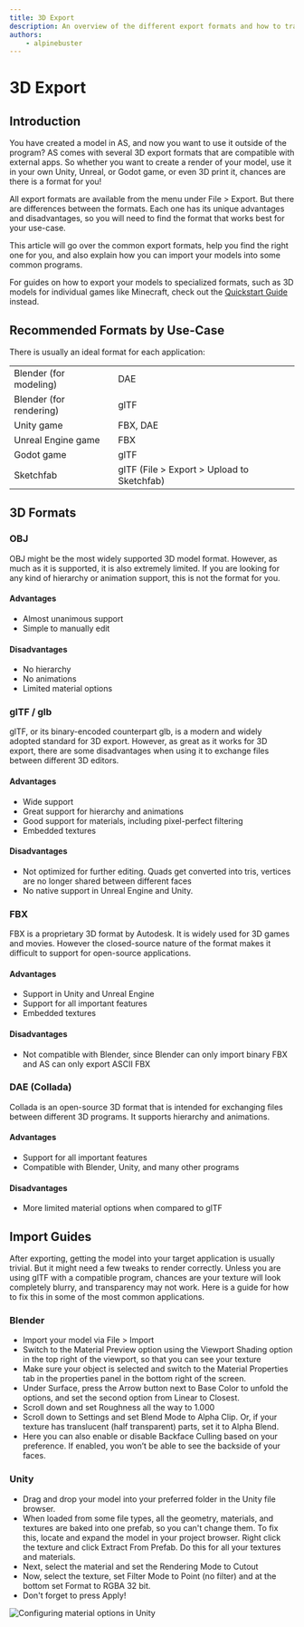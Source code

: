 ```yaml
---
title: 3D Export
description: An overview of the different export formats and how to transfer your model into other programs
authors:
	- alpinebuster
---
```





# 3D Export

## Introduction

You have created a model in AS, and now you want to use it outside of the program? AS comes with several 3D export formats that are compatible with external apps. So whether you want to create a render of your model, use it in your own Unity, Unreal, or Godot game, or even 3D print it, chances are there is a format for you!

All export formats are available from the menu under File > Export. But there are differences between the formats. Each one has its unique advantages and disadvantages, so you will need to find the format that works best for your use-case.

This article will go over the common export formats, help you find the right one for you, and also explain how you can import your models into some common programs.

For guides on how to export your models to specialized formats, such as 3D models for individual games like Minecraft, check out the [Quickstart Guide](https://www.ai-stomatology.tech/quickstart/) instead.




## Recommended Formats by Use-Case

There is usually an ideal format for each application:


<table>
  <tr>
   <td>Blender (for modeling)
   </td>
   <td>DAE
   </td>
  </tr>
  <tr>
   <td>Blender (for rendering)
   </td>
   <td>glTF
   </td>
  </tr>
  <tr>
   <td>Unity game
   </td>
   <td>FBX, DAE
   </td>
  </tr>
  <tr>
   <td>Unreal Engine game
   </td>
   <td>FBX
   </td>
  </tr>
  <tr>
   <td>Godot game
   </td>
   <td>glTF
   </td>
  </tr>
  <tr>
   <td>Sketchfab
   </td>
   <td>glTF (File > Export > Upload to Sketchfab)
   </td>
  </tr>
</table>



## 3D Formats


### OBJ

OBJ might be the most widely supported 3D model format. However, as much as it is supported, it is also extremely limited. If you are looking for any kind of hierarchy or animation support, this is not the format for you.


#### Advantages

* Almost unanimous support
* Simple to manually edit


#### Disadvantages

* No hierarchy
* No animations
* Limited material options


### glTF / glb

glTF, or its binary-encoded counterpart glb, is a modern and widely adopted standard for 3D export. However, as great as it works for 3D export, there are some disadvantages when using it to exchange files between different 3D editors.


#### Advantages

* Wide support
* Great support for hierarchy and animations
* Good support for materials, including pixel-perfect filtering
* Embedded textures


#### Disadvantages

* Not optimized for further editing. Quads get converted into tris, vertices are no longer shared between different faces
* No native support in Unreal Engine and Unity.


### FBX

FBX is a proprietary 3D format by Autodesk. It is widely used for 3D games and movies. However the closed-source nature of the format makes it difficult to support for open-source applications.


#### Advantages

* Support in Unity and Unreal Engine
* Support for all important features
* Embedded textures


#### Disadvantages

* Not compatible with Blender, since Blender can only import binary FBX and AS can only export ASCII FBX


### DAE (Collada)

Collada is an open-source 3D format that is intended for exchanging files between different 3D programs. It supports hierarchy and animations.


#### Advantages

* Support for all important features
* Compatible with Blender, Unity, and many other programs


#### Disadvantages

* More limited material options when compared to glTF




## Import Guides

After exporting, getting the model into your target application is usually trivial. But it might need a few tweaks to render correctly. Unless you are using glTF with a compatible program, chances are your texture will look completely blurry, and transparency may not work. Here is a guide for how to fix this in some of the most common applications.


### Blender


* Import your model via File > Import
* Switch to the Material Preview option using the Viewport Shading option in the top right of the viewport, so that you can see your texture
* Make sure your object is selected and switch to the Material Properties tab in the properties panel in the bottom right of the screen.
* Under Surface, press the Arrow button next to Base Color to unfold the options, and set the second option from Linear to Closest.
* Scroll down and set Roughness all the way to 1.000
* Scroll down to Settings and set Blend Mode to Alpha Clip. Or, if your texture has translucent (half transparent) parts, set it to Alpha Blend.
* Here you can also enable or disable Backface Culling based on your preference. If enabled, you won’t be able to see the backside of your faces.


### Unity


* Drag and drop your model into your preferred folder in the Unity file browser.
* When loaded from some file types, all the geometry, materials, and textures are baked into one prefab, so you can't change them. To fix this, locate and expand the model in your project browser. Right click the texture and click Extract From Prefab. Do this for all your textures and materials.
* Next, select the material and set the Rendering Mode to Cutout
* Now, select the texture, set Filter Mode to Point (no filter) and at the bottom set Format to RGBA 32 bit.
* Don't forget to press Apply!

![Configuring material options in Unity](/images/wiki/guides/export_formats/unity_material.png)
